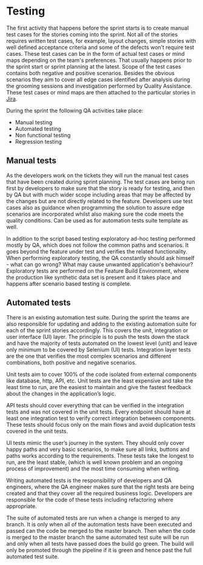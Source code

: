 # Testing

The first activity that happens before the sprint starts is to create manual test cases for the stories coming into the sprint. Not all of the stories requires written test cases, for example, layout changes, simple stories with well defined acceptance criteria and some of the defects won’t require test cases. These test cases can be in the form of actual test cases or mind maps depending on the team's preferences. That usually happens prior to the sprint start or sprint planning at the latest. Scope of the test cases contains both negative and positive scenarios. Besides the obvious scenarios they aim to cover all edge cases identified after analysis during the grooming sessions and investigation performed by Quality Assistance.  These test cases or mind maps are then attached to the particular stories in [Jira](https://www.atlassian.com/software/jira).

During the sprint the following QA activities take place:

* Manual testing
* Automated testing
* Non functional testing
* Regression testing

## Manual tests
As the developers work on the tickets they will run the manual test cases that have been created during sprint planning.  The test cases are being run first by developers to make sure that the story is ready for testing, and then by QA but with much wider scope including areas that may be affected by the changes but are not directly related to the feature. Developers use test cases also as guidance when programming the solution to assure edge scenarios are incorporated whilst also making sure the code meets the quality conditions. Can be used as for automation tests suite template as well.

In addition to the script based testing exploratory ad-hoc testing performed mostly by QA, which does not follow the common paths and scenarios. It goes beyond the feature under test and verifies the related functionality. When performing exploratory testing, the QA constantly should ask himself - what can go wrong? What may cause unwanted application's behaviour? Exploratory tests are performed on the Feature Build Environment, where the production like synthetic data set is present and it takes place and happens after scenario based testing is complete.

## Automated tests
There is an existing automation test suite.  During the sprint the teams are also responsible for updating and adding to the existing automation suite for each of the sprint stories accordingly. This covers the unit, integration or user interface (UI) layer.  The principle is to push the tests down the stack and have the majority of tests automated on the lowest level (unit) and leave only minimum to be covered by Selenium (UI) tests. Integration layer tests are the one that verifies the most complex scenarios and different combinations, both positive and negative scenarios.

Unit tests aim to cover 100% of the code isolated from external components like database, http, API, etc. Unit tests are the least expensive and take the least time to run, are the easiest to maintain and give the fastest feedback about the changes in the application’s logic.

API tests should cover everything that can be verified in the integration tests and
was not covered in the unit tests.  Every endpoint should have at least
one integration test to verify correct integration between components. These
tests should focus only on the main flows and avoid duplication tests covered
in the unit tests.

UI tests mimic the user’s journey in the system.  They should only cover happy paths and very basic scenarios, to make sure all links, buttons and paths works according to the requirements. These tests take the longest to run, are the least stable, (which is well known problem and an ongoing process of improvement) and the most time consuming when writing.

Writing automated tests is the responsibility of developers and QA engineers, where the QA engineer makes sure that the right tests are being created and that they cover all the required business logic. Developers are responsible for the code of these tests including refactoring where appropriate.

The suite of automated tests are run when a change is merged to any branch.  It is only when all of the automation tests have been executed and passed can the code be merged to the master branch.  Then when the code is merged to the master branch the same automated test suite will be run and only when all tests have passed does the build go green. The build will only be promoted through the pipeline if it is green and hence past the full automated test suite.
